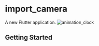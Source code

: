 # import_camera

A new Flutter application.
![animation_clock](https://user-images.githubusercontent.com/72328725/95158073-5799b480-07b8-11eb-80b4-47019df6785f.gif)

## Getting Started
